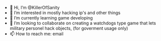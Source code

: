 - 👋 Hi, I’m @KillerOfSanity
- 👀 I’m interested in mostly hacking ip's and other things
- 🌱 I’m currently learning game developing
- 💞️ I’m looking to collaborate on creating a watchdogs type game that lets military personel hack objects, (for goverment usage only)
- 📫 How to reach me: email

<!---
KillerOfSanity/KillerOfSanity is a ✨ special ✨ repository because its `README.md` (this file) appears on your GitHub profile.
You can click the Preview link to take a look at your changes.
--->
